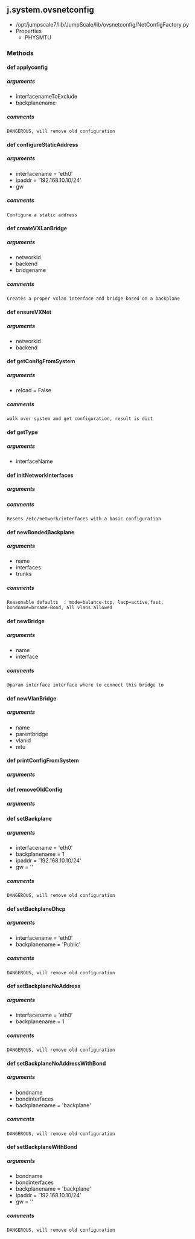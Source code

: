 ## j.system.ovsnetconfig

- /opt/jumpscale7/lib/JumpScale/lib/ovsnetconfig/NetConfigFactory.py
- Properties
    - PHYSMTU

### Methods

#### def applyconfig 
##### arguments

- interfacenameToExclude
- backplanename

##### comments

```
DANGEROUS, will remove old configuration

```

#### def configureStaticAddress 
##### arguments

- interfacename = 'eth0'
- ipaddr = '192.168.10.10/24'
- gw

##### comments

```
Configure a static address

```

#### def createVXLanBridge 
##### arguments

- networkid
- backend
- bridgename

##### comments

```
Creates a proper vxlan interface and bridge based on a backplane

```

#### def ensureVXNet 
##### arguments

- networkid
- backend
#### def getConfigFromSystem 
##### arguments

- reload = False

##### comments

```
walk over system and get configuration, result is dict

```

#### def getType 
##### arguments

- interfaceName
#### def initNetworkInterfaces 
##### arguments

##### comments

```
Resets /etc/network/interfaces with a basic configuration

```

#### def newBondedBackplane 
##### arguments

- name
- interfaces
- trunks

##### comments

```
Reasonable defaults  : mode=balance-tcp, lacp=active,fast, bondname=brname-Bond, all vlans allowed

```

#### def newBridge 
##### arguments

- name
- interface

##### comments

```
@param interface interface where to connect this bridge to

```

#### def newVlanBridge 
##### arguments

- name
- parentbridge
- vlanid
- mtu
#### def printConfigFromSystem 
##### arguments

#### def removeOldConfig 
##### arguments

#### def setBackplane 
##### arguments

- interfacename = 'eth0'
- backplanename = 1
- ipaddr = '192.168.10.10/24'
- gw = ''

##### comments

```
DANGEROUS, will remove old configuration

```

#### def setBackplaneDhcp 
##### arguments

- interfacename = 'eth0'
- backplanename = 'Public'

##### comments

```
DANGEROUS, will remove old configuration

```

#### def setBackplaneNoAddress 
##### arguments

- interfacename = 'eth0'
- backplanename = 1

##### comments

```
DANGEROUS, will remove old configuration

```

#### def setBackplaneNoAddressWithBond 
##### arguments

- bondname
- bondinterfaces
- backplanename = 'backplane'

##### comments

```
DANGEROUS, will remove old configuration

```

#### def setBackplaneWithBond 
##### arguments

- bondname
- bondinterfaces
- backplanename = 'backplane'
- ipaddr = '192.168.10.10/24'
- gw = ''

##### comments

```
DANGEROUS, will remove old configuration

```


